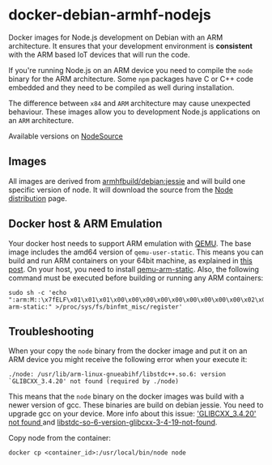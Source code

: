 # docker-debian-armhf-nodejs
Docker images for Node.js development on Debian with an ARM architecture. It ensures that your development 
environment is **consistent** with the ARM based IoT devices that will run the code.

If you're running Node.js on an ARM device you need to compile the `node` binary for the ARM architecture. Some
 `npm` packages have C or C++ code embedded and they need to be compiled as well during installation. 
 
The difference between `x84` and `ARM` architecture may cause unexpected behaviour. These images allow you to 
development Node.js applications on an `ARM` architecture.

Available versions on [NodeSource](https://github.com/nodesource/distributions/tree/master/deb)

## Images
All images are derived from [armhfbuild/debian:jessie](https://hub.docker.com/r/armhfbuild/debian/) and will build one
specific version of node. It will download the source from the [Node distribution](https://nodejs.org/dist/) page.

## Docker host & ARM Emulation
Your docker host needs to support ARM emulation with [QEMU](http://wiki.qemu.org/Main_Page). The base image includes 
the amd64 version of `qemu-user-static`. This means you can build and run ARM containers on your 64bit machine, as 
explained in [this post](https://groups.google.com/forum/#!msg/coreos-dev/YC-G_rVFnI4/ncS5bjxYWdc). On your host, you 
need to install [qemu-arm-static](https://wiki.debian.org/QemuUserEmulation). Also, the following command must be 
executed before building or running any ARM containers:

```
sudo sh -c 'echo ":arm:M::\x7fELF\x01\x01\x01\x00\x00\x00\x00\x00\x00\x00\x00\x00\x02\x00\x28\x00:\xff\xff\xff\xff\xff\xff\xff\x00\xff\xff\xff\xff\xff\xff\xff\xff\xfe\xff\xff\xff:/usr/bin/qemu-arm-static:" >/proc/sys/fs/binfmt_misc/register'
```

## Troubleshooting
When your copy the `node` binary from the docker image and put it on an ARM device you might receive the following 
error when your execute it:

```
./node: /usr/lib/arm-linux-gnueabihf/libstdc++.so.6: version `GLIBCXX_3.4.20' not found (required by ./node)
```

This means that the `node` binary on the docker images was build with a newer version of gcc. These binaries are build
 on debian jessie. You need to upgrade gcc on your device. More info about this issue: 
['GLIBCXX_3.4.20' not found ](http://askubuntu.com/questions/575505/glibcxx-3-4-20-not-found-how-to-fix-this-error) 
and [libstdc-so-6-version-glibcxx-3-4-19-not-found](http://askubuntu.com/questions/306467/usr-lib-i386-linux-gnu-libstdc-so-6-version-glibcxx-3-4-19-not-found/306477#306477).

Copy node from the container:
``` 
docker cp <container_id>:/usr/local/bin/node node
```
